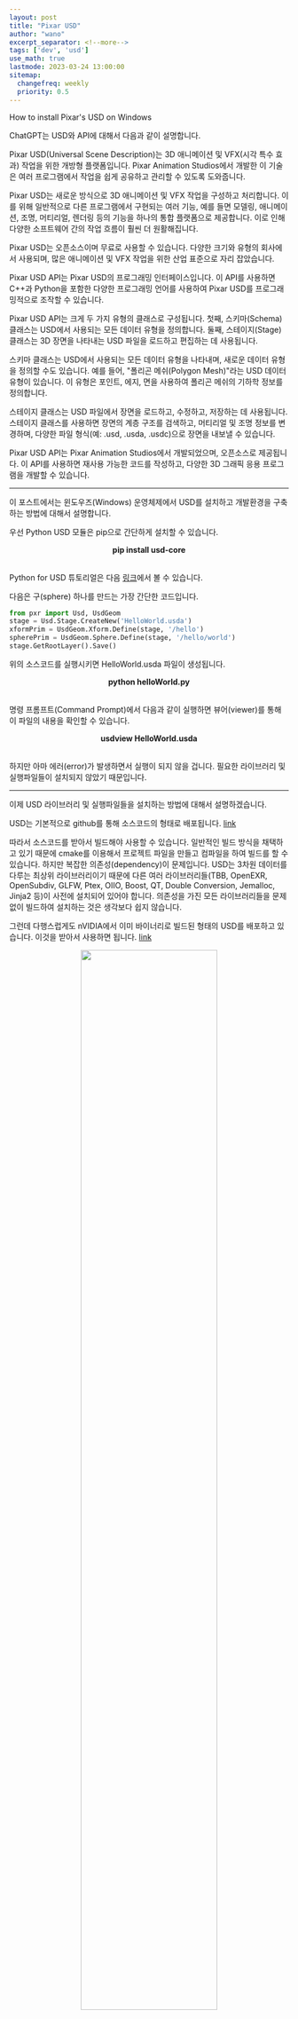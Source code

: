 ```yaml
---
layout: post
title: "Pixar USD"
author: "wano"
excerpt_separator: <!--more-->
tags: ['dev', 'usd']
use_math: true
lastmode: 2023-03-24 13:00:00
sitemap:
  changefreq: weekly
  priority: 0.5
---
```


How to install Pixar's USD on Windows<!--more-->

ChatGPT는 USD와 API에 대해서 다음과 같이 설명합니다.

Pixar USD(Universal Scene Description)는 3D 애니메이션 및 VFX(시각 특수 효과) 작업을 위한 개방형 플랫폼입니다. Pixar Animation Studios에서 개발한 이 기술은 여러 프로그램에서 작업을 쉽게 공유하고 관리할 수 있도록 도와줍니다.

Pixar USD는 새로운 방식으로 3D 애니메이션 및 VFX 작업을 구성하고 처리합니다. 이를 위해 일반적으로 다른 프로그램에서 구현되는 여러 기능, 예를 들면 모델링, 애니메이션, 조명, 머티리얼, 렌더링 등의 기능을 하나의 통합 플랫폼으로 제공합니다. 이로 인해 다양한 소프트웨어 간의 작업 흐름이 훨씬 더 원활해집니다.

Pixar USD는 오픈소스이며 무료로 사용할 수 있습니다. 다양한 크기와 유형의 회사에서 사용되며, 많은 애니메이션 및 VFX 작업을 위한 산업 표준으로 자리 잡았습니다.

Pixar USD API는 Pixar USD의 프로그래밍 인터페이스입니다. 이 API를 사용하면 C++과 Python을 포함한 다양한 프로그래밍 언어를 사용하여 Pixar USD를 프로그래밍적으로 조작할 수 있습니다.

Pixar USD API는 크게 두 가지 유형의 클래스로 구성됩니다. 첫째, 스키마(Schema) 클래스는 USD에서 사용되는 모든 데이터 유형을 정의합니다. 둘째, 스테이지(Stage) 클래스는 3D 장면을 나타내는 USD 파일을 로드하고 편집하는 데 사용됩니다.

스키마 클래스는 USD에서 사용되는 모든 데이터 유형을 나타내며, 새로운 데이터 유형을 정의할 수도 있습니다. 예를 들어, "폴리곤 메쉬(Polygon Mesh)"라는 USD 데이터 유형이 있습니다. 이 유형은 포인트, 에지, 면을 사용하여 폴리곤 메쉬의 기하학 정보를 정의합니다.

스테이지 클래스는 USD 파일에서 장면을 로드하고, 수정하고, 저장하는 데 사용됩니다. 스테이지 클래스를 사용하면 장면의 계층 구조를 검색하고, 머티리얼 및 조명 정보를 변경하며, 다양한 파일 형식(예: .usd, .usda, .usdc)으로 장면을 내보낼 수 있습니다.

Pixar USD API는 Pixar Animation Studios에서 개발되었으며, 오픈소스로 제공됩니다. 이 API를 사용하면 재사용 가능한 코드를 작성하고, 다양한 3D 그래픽 응용 프로그램을 개발할 수 있습니다.

---

이 포스트에서는 윈도우즈(Windows) 운영체제에서 USD를 설치하고 개발환경을 구축하는 방법에 대해서 설명합니다.

우선 Python USD 모듈은 pip으로 간단하게 설치할 수 있습니다.

<center><b>pip install usd-core</b></center>
<br/>

Python for USD 튜토리얼은 다음 [링크](https://openusd.org/release/tut_usd_tutorials.html)에서 볼 수 있습니다.

다음은 구(sphere) 하나를 만드는 가장 간단한 코드입니다.

```python
from pxr import Usd, UsdGeom
stage = Usd.Stage.CreateNew('HelloWorld.usda')
xformPrim = UsdGeom.Xform.Define(stage, '/hello')
spherePrim = UsdGeom.Sphere.Define(stage, '/hello/world')
stage.GetRootLayer().Save()
```

위의 소스코드를 실행시키면 HelloWorld.usda 파일이 생성됩니다.

<center><b>python helloWorld.py</b></center>
<br/>

명령 프롬프트(Command Prompt)에서 다음과 같이 실행하면 뷰어(viewer)를 통해 이 파일의 내용을 확인할 수 있습니다.

<center><b>usdview HelloWorld.usda</b></center>
<br/>

하지만 아마 에러(error)가 발생하면서 실행이 되지 않을 겁니다. 필요한 라이브러리 및 실행파일들이 설치되지 않았기 때문입니다.

---

이제 USD 라이브러리 및 실행파일들을 설치하는 방법에 대해서 설명하겠습니다.

USD는 기본적으로 github를 통해 소스코드의 형태로 배포됩니다. [link](https://github.com/PixarAnimationStudios/USD)

따라서 소스코드를 받아서 빌드해야 사용할 수 있습니다. 일반적인 빌드 방식을 채택하고 있기 때문에 cmake를 이용해서 프로젝트 파일을 만들고 컴파일을 하여 빌드를 할 수 있습니다. 하지만 복잡한 의존성(dependency)이 문제입니다. USD는 3차원 데이터를 다루는 최상위 라이브러리이기 때문에 다른 여러 라이브러리들(TBB, OpenEXR, OpenSubdiv, GLFW, Ptex, OIIO, Boost, QT, Double Conversion, Jemalloc, Jinja2 등)이 사전에 설치되어 있어야 합니다. 의존성을 가진 모든 라이브러리들을 문제 없이 빌드하여 설치하는 것은 생각보다 쉽지 않습니다.

그런데 다행스럽게도 nVIDIA에서 이미 바이너리로 빌드된 형태의 USD를 배포하고 있습니다. 이것을 받아서 사용하면 됩니다. [link](https://developer.nvidia.com/usd)

<center><img src="https://cgvfxmath.github.io/assets/img/nvidia_usd.png" width="70%"></center>

해당 파일을 받으면 .zip 파일 형태로 묶여 있는데 적당한 위치에 압축을 풀면 됩니다. 저는 “C:\Program Files\Pixar\USD” 위치에 압축을 풀었습니다.

<center><img src="https://cgvfxmath.github.io/assets/img/pixar_usd_location.png" width="70%"></center>

설치는 간단하게 끝났지만 추가적으로 해주어야 하는 일이 있습니다. 바로 환경변수(environment variable) 설정입니다.

“C:\Program Files\Pixar\USD\scripts”에 보면 set_usd_env.bat과 set_usd_python_env.bat 파일을 참고하면 됩니다.

명령 프롬프트(Command Prompt)를 열어서 “C:\Program Files\Pixar\USD\scripts”로 위치를 이동한 다음 set_usd_env.bat를 실행하면 환경변수 설정이 끝납니다.

set_usd_env.bat 안에서  set_usd_python_env.bat을 실행시키는 구조로 되어 있기 때문에 set_usd_env.bat 파일만 실행하면 됩니다.

하지만 이런 방식은 명령 프롬프트(Command Prompt)를 열 때 마다 이 배치파일을 실행해야 하는 문제를 가지고 있습니다.

이러한 번거로움을 피하고 싶다면 PATH와 PYTHONPATH 환경변수에 필요한 경로를 설정하면 됩니다.

필요한 환경변수가 무엇인지 알기 위해서 다음과 같이 set_usd_env.bat와  set_usd_python_env.bat를 하나로 합치고 간략화하였습니다.

```bash
@echo off
pushd %~dp0

set USD_INSTALL_DIR=C:\Program Files\Pixar\USD

set PYTHONPATH=^
%USD_INSTALL_DIR%\lib\python;^
%USD_INSTALL_DIR%\pip-packages;
%PYTHONPATH%

set PATH=^
%USD_INSTALL_DIR%\python;^
%USD_INSTALL_DIR%\pip-packages\bin;^
%USD_INSTALL_DIR%\lib;^
%USD_INSTALL_DIR%\plugin\usd;^
%USD_INSTALL_DIR%\bin;^
%PATH%

set PXR_MTLX_STDLIB_SEARCH_PATHS=^
%USD_INSTALL_DIR%\libraries

popd
```

위의 배치파일을 참고하여 PATH와 PYTHONPATH를 설정해주면 됩니다. 이 파일의 내용을 간략하게 설명하겠습니다.

우선 USD 설치 위치를 저장하는 USD_INSTALL_DIR라는 이름의 변수를 만들었습니다. 저는 “C:\Program Files\Pixar\USD” 위치에 압축을 풀었기 때문에 이 경로로 설정했지만, 만약 다른 경로에 압축을 풀었다면 해당 경로로 바꾸면 됩니다.

이제 %USD_INSTALL_DIR% 라는 구문은 “C:\Program Files\Pixar\USD”라는 문자열을 의미합니다.

PYTHONPATH에 다음 2개 경로를 추가합니다.
* %USD_INSTALL_DIR%\lib\python
* %USD_INSTALL_DIR%\pip-packages

PATH에 다음 5개 경로를 추가합니다.
* %USD_INSTALL_DIR%\python
* %USD_INSTALL_DIR%\pip-packages\bin
* %USD_INSTALL_DIR%\lib
* %USD_INSTALL_DIR%\plugin\usd
* %USD_INSTALL_DIR%\bin

이걸로 모든 설치 과정이 끝났습니다.